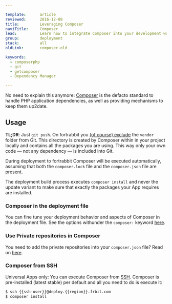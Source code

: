 ```yaml
---

template:      article
reviewed:      2016-12-08
title:         Leveraging Composer
naviTitle:     Composer
lead:          Learn how to integrate Composer into your development workflow with fortrabbit.
group:         deployment
stack:         all
oldLink:       composer-old

keywords:
  - composerphp
  - git
  - getcomposer
  - Dependency Manager

---
```


No need to explain this anymore: [Composer](http://getcomposer.org) is the defacto standard to handle PHP application dependencies, as well as providing mechanisms to keep them up2date.

## Usage

**TL;DR**: Just `git push`. On fortrabbit you [(of course) exclude](https://getcomposer.org/doc/faqs/should-i-commit-the-dependencies-in-my-vendor-directory.md) the `vendor` folder from Git. This directory is created by Composer within in your project locally and contains all the packages you are using. This way only your own code — not any dependency — is included into Git.

During deployment to fortrabbit Composer will be executed automatically, assuming that both the `composer.lock` file and the `composer.json` file are present.

The deployment build process executes `composer install` and never the update variant to make sure that exactly the packages your App requires are installed.

### Composer in the deployment file

You can fine tune your deployment behavior and aspects of Composer in the deployment file. See the options withunder the `composer:` keyword [here](deployment-file-v2).

### Use Private repositories in Composer

You need to add the private repositories into your `composer.json` file? Read on [here](private-composer-repos).

### Composer from SSH

Universal Apps only: You can execute Composer from [SSH](ssh-uni). Composer is pre-installed (latest stable) per default and all you need to do is execute it:

```bash
$ ssh {{ssh-user}}@deploy.{{region}}.frbit.com
$ composer install
```
